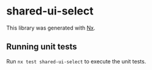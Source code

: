 # shared-ui-select

This library was generated with [Nx](https://nx.dev).

## Running unit tests

Run `nx test shared-ui-select` to execute the unit tests.
